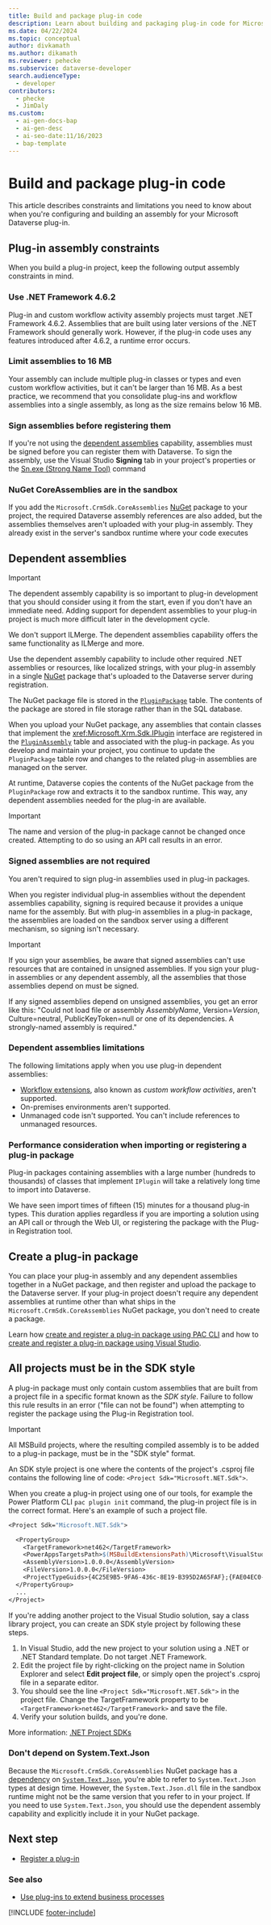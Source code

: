 ```yaml
---
title: Build and package plug-in code
description: Learn about building and packaging plug-in code for Microsoft Dataverse, including assembly constraints and dependent assembly limitations.
ms.date: 04/22/2024
ms.topic: conceptual
author: divkamath
ms.author: dikamath
ms.reviewer: pehecke
ms.subservice: dataverse-developer
search.audienceType:
  - developer
contributors:
  - phecke
  - JimDaly
ms.custom:
  - ai-gen-docs-bap
  - ai-gen-desc
  - ai-seo-date:11/16/2023
  - bap-template
---
```


# Build and package plug-in code

This article describes constraints and limitations you need to know about when you're configuring and building an assembly for your Microsoft Dataverse plug-in.
  
## Plug-in assembly constraints

When you build a plug-in project, keep the following output assembly constraints in mind.

### Use .NET Framework 4.6.2

Plug-in and custom workflow activity assembly projects must target .NET Framework 4.6.2. Assemblies that are built using later versions of the .NET Framework should generally work. However, if the plug-in code uses any features introduced after 4.6.2, a runtime error occurs.

### Limit assemblies to 16 MB

Your assembly can include multiple plug-in classes or types and even custom workflow activities, but it can't be larger than 16 MB. As a best practice, we recommend that you consolidate plug-ins and workflow assemblies into a single assembly, as long as the size remains below 16 MB.

### Sign assemblies before registering them

If you're not using the [dependent assemblies](#dependent-assemblies) capability, assemblies must be signed before you can register them with Dataverse. To sign the assembly, use the Visual Studio **Signing** tab in your project's properties or the [Sn.exe (Strong Name Tool)](/dotnet/framework/tools/sn-exe-strong-name-tool) command

### NuGet CoreAssemblies are in the sandbox

If you add the `Microsoft.CrmSdk.CoreAssemblies` [NuGet](https://www.nuget.org) package to your project, the required Dataverse assembly references are also added, but the assemblies themselves aren't uploaded with your plug-in assembly. They already exist in the server's sandbox runtime where your code executes

## Dependent assemblies

> [!IMPORTANT]
> The dependent assembly capability is so important to plug-in development that you should consider using it from the start, even if you don't have an immediate need. Adding support for dependent assemblies to your plug-in project is much more difficult later in the development cycle.
>
> We don't support ILMerge. The dependent assemblies capability offers the same functionality as ILMerge and more.

Use the dependent assembly capability to include other required .NET assemblies or resources, like localized strings, with your plug-in assembly in a single [NuGet](https://www.nuget.org) package that's uploaded to the Dataverse server during registration.

The NuGet package file is stored in the [`PluginPackage`](reference/entities/pluginpackage.md) table. The contents of the package are stored in file storage rather than in the SQL database.

When you upload your NuGet package, any assemblies that contain classes that implement the <xref:Microsoft.Xrm.Sdk.IPlugin> interface are registered in the [`PluginAssembly`](reference/entities/pluginassembly.md) table and associated with the plug-in package. As you develop and maintain your project, you continue to update the `PluginPackage` table row and changes to the related plug-in assemblies are managed on the server.

At runtime, Dataverse copies the contents of the NuGet package from the `PluginPackage` row and extracts it to the sandbox runtime. This way, any dependent assemblies needed for the plug-in are available.

> [!IMPORTANT]
> The name and version of the plug-in package cannot be changed once created. Attempting to do so using an API call results in an error.

### Signed assemblies are not required

You aren't required to sign plug-in assemblies used in plug-in packages.

When you register individual plug-in assemblies without the dependent assemblies capability, signing is required because it provides a unique name for the assembly. But with plug-in assemblies in a plug-in package, the assemblies are loaded on the sandbox server using a different mechanism, so signing isn't necessary.

> [!IMPORTANT]
> If you sign your assemblies, be aware that signed assemblies can't use resources that are contained in unsigned assemblies. If you sign your plug-in assemblies or any dependent assembly, all the assemblies that those assemblies depend on must be signed.
>
> If any signed assemblies depend on unsigned assemblies, you get an error like this: "Could not load file or assembly *AssemblyName*, Version=*Version*, Culture=neutral, PublicKeyToken=null or one of its dependencies. A strongly-named assembly is required."

### Dependent assemblies limitations

The following limitations apply when you use plug-in dependent assemblies:

- [Workflow extensions](workflow/workflow-extensions.md), also known as *custom workflow activities*, aren't supported.
- On-premises environments aren't supported.
- Unmanaged code isn't supported. You can't include references to unmanaged resources.

### Performance consideration when importing or registering a plug-in package

Plug-in packages containing assemblies with a large number (hundreds to thousands) of classes that implement `IPlugin` will take a relatively long time to import into Dataverse.

We have seen import times of fifteen (15) minutes for a thousand plug-in types. This duration applies regardless if you are importing a solution using an API call or through the Web UI, or registering the package with the Plug-in Registration tool.

## Create a plug-in package

You can place your plug-in assembly and any dependent assemblies together in a NuGet package, and then register and upload the package to the Dataverse server. If your plug-in project doesn't require any dependent assemblies at runtime other than what ships in the `Microsoft.CrmSdk.CoreAssemblies` NuGet package, you don't need to create a package.

Learn how [create and register a plug-in package using PAC CLI](/power-platform/developer/howto/cli-create-package) and how to [create and register a plug-in package using Visual Studio](/power-platform/developer/howto/vs-create-package).

## All projects must be in the SDK style

A plug-in package must only contain custom assemblies that are built from a project file in a specific format known as the *SDK style*. Failure to follow this rule results in an error ("file can not be found") when attempting to register the package using the Plug-in Registration tool.

> [!IMPORTANT]
> All MSBuild projects, where the resulting compiled assembly is to be added to a plug-in package, must be in the "SDK style" format.

An SDK style project is one where the contents of the project's .csproj file contains the following line of code: `<Project Sdk="Microsoft.NET.Sdk">`.

When you create a plug-in project using one of our tools, for example the Power Platform CLI `pac plugin init` command, the plug-in project file is in the correct format. Here's an example of such a project file.

```makefile
<Project Sdk="Microsoft.NET.Sdk">

  <PropertyGroup>
    <TargetFramework>net462</TargetFramework>
    <PowerAppsTargetsPath>$(MSBuildExtensionsPath)\Microsoft\VisualStudio\v$(VisualStudioVersion)\PowerApps</PowerAppsTargetsPath>
    <AssemblyVersion>1.0.0.0</AssemblyVersion>
    <FileVersion>1.0.0.0</FileVersion>
    <ProjectTypeGuids>{4C25E9B5-9FA6-436c-8E19-B395D2A65FAF};{FAE04EC0-301F-11D3-BF4B-00C04F79EFBC}</ProjectTypeGuids>
  </PropertyGroup>
  ...
</Project>
```

If you're adding another project to the Visual Studio solution, say a class library project, you can create an SDK style project by following these steps.

1. In Visual Studio, add the new project to your solution using a .NET or .NET Standard template. Do not target .NET Framework.
1. Edit the project file by right-clicking on the project name in Solution Explorer and select **Edit project file**, or simply open the project's .csproj file in a separate editor.
1. You should see the line `<Project Sdk="Microsoft.NET.Sdk">` in the project file. Change the TargetFramework property to be `<TargetFramework>net462</TargetFramework>` and save the file.
1. Verify your solution builds, and you're done.

More information: [.NET Project SDKs](/dotnet/core/project-sdk/overview#project-files)

### Don't depend on System.Text.Json

Because the `Microsoft.CrmSdk.CoreAssemblies` NuGet package has a [dependency](https://www.nuget.org/packages/Microsoft.CrmSdk.CoreAssemblies#dependencies-body-tab) on [`System.Text.Json`](xref:System.Text.Json), you're able to refer to `System.Text.Json` types at design time. However, the `System.Text.Json.dll` file in the sandbox runtime might not be the same version that you refer to in your project. If you need to use `System.Text.Json`, you should use the dependent assembly capability and explicitly include it in your NuGet package.

## Next step

- [Register a plug-in](register-plug-in.md)

### See also

- [Use plug-ins to extend business processes](plug-ins.md)

[!INCLUDE [footer-include](../../includes/footer-banner.md)]
